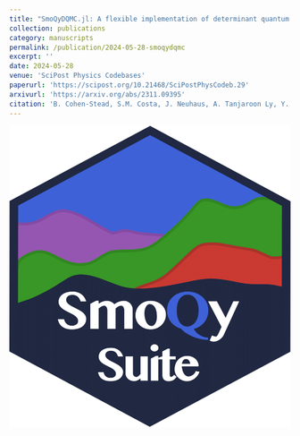 ```yaml
---
title: "SmoQyDQMC.jl: A flexible implementation of determinant quantum Monte Carlo for Hubbard and electron-phonon interactions"
collection: publications
category: manuscripts
permalink: /publication/2024-05-28-smoqydqmc
excerpt: ''
date: 2024-05-28
venue: 'SciPost Physics Codebases'
paperurl: 'https://scipost.org/10.21468/SciPostPhysCodeb.29'
arxivurl: 'https://arxiv.org/abs/2311.09395'
citation: 'B. Cohen-Stead, S.M. Costa, J. Neuhaus, A. Tanjaroon Ly, Y. Zhang,  R. Scalettar, K. Barros, S. Johnston. &quot;SmoQyDQMC.jl: A flexible implementation of determinant quantum Monte Carlo for Hubbard and electron-phonon interactions.&quot; <i>SciPost Physics Codebases</i>. 29 (2024)'
---
```

![](/images/smoqysuite-main-logo-1.png)

